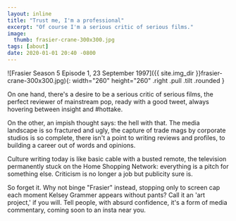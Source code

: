 ```yaml
---
layout: inline
title: "Trust me, I'm a professional"
excerpt: "Of course I'm a serious critic of serious films."
image:
  thumb: frasier-crane-300x300.jpg
tags: [about]
date: 2020-01-01 20:40 -0800
---
```


![Frasier Season 5 Episode 1, 23 September 1997]({{ site.img_dir }}frasier-crane-300x300.jpg){: width="260" height="260" .right .pull .tilt .rounded }

On one hand, there's a desire to be a serious critic of serious films, the perfect reviewer of mainstream pop, ready with a good tweet, always hovering between insight and #hottake.

On the other, an impish thought says: the hell with that. The media landscape is so fractured and ugly, the capture of trade mags by corporate studios is so complete, there isn't a point to writing reviews and profiles, to building a career out of words and opinions.

Culture writing today is like basic cable with a busted remote, the television permanently stuck on the Home Shopping Network: everything is a pitch for something else. Criticism is no longer a job but publicity sure is.

So forget it. Why not binge "Frasier" instead, stopping only to screen cap each moment Kelsey Grammer appears without pants? Call it an 'art project,' if you will. Tell people, with absurd confidence, it's a form of media commentary, coming soon to an insta near you.
